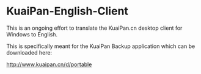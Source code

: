 KuaiPan-English-Client
======================

This is an ongoing effort to translate the KuaiPan.cn desktop client for Windows to English.


This is specifically meant for the KuaiPan Backup application which can be downloaded here:

http://www.kuaipan.cn/d/portable